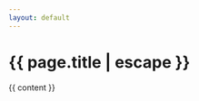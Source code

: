 ```yaml
---
layout: default
---
```


  <div class="content-container ~pt-24/16">
    <div class="primary-heading fade-in-element">
      <h1>
        {{ page.title | escape }}
      </h1>
    </div>
    <div class="{{ page.markdown }} max-w-none">
      {{ content }}
    </div>
  </div>
